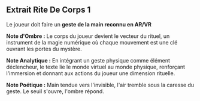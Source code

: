 ## Extrait Rite De Corps 1

Le joueur doit faire un **geste de la main reconnu en AR/VR**

**Note d'Ombre :** Le corps du joueur devient le vecteur du rituel, un instrument de la magie numérique où chaque mouvement est une clé ouvrant les portes du mystère.

**Note Analytique :** En intégrant un geste physique comme élément déclencheur, le texte lie le monde virtuel au monde physique, renforçant l'immersion et donnant aux actions du joueur une dimension rituelle.

**Note Poétique :** Main tendue vers l'invisible, l'air tremble sous la caresse du geste. Le seuil s'ouvre, l'ombre répond.
